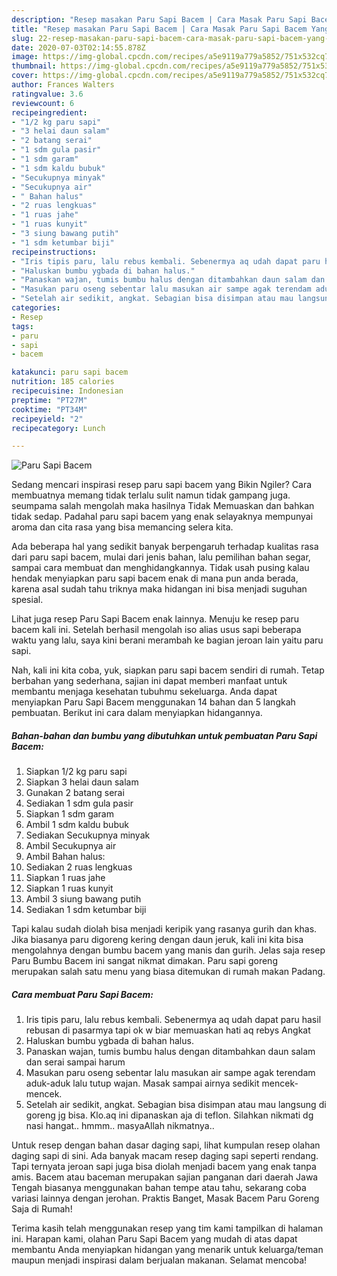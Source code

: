 ```yaml
---
description: "Resep masakan Paru Sapi Bacem | Cara Masak Paru Sapi Bacem Yang Lezat"
title: "Resep masakan Paru Sapi Bacem | Cara Masak Paru Sapi Bacem Yang Lezat"
slug: 22-resep-masakan-paru-sapi-bacem-cara-masak-paru-sapi-bacem-yang-lezat
date: 2020-07-03T02:14:55.878Z
image: https://img-global.cpcdn.com/recipes/a5e9119a779a5852/751x532cq70/paru-sapi-bacem-foto-resep-utama.jpg
thumbnail: https://img-global.cpcdn.com/recipes/a5e9119a779a5852/751x532cq70/paru-sapi-bacem-foto-resep-utama.jpg
cover: https://img-global.cpcdn.com/recipes/a5e9119a779a5852/751x532cq70/paru-sapi-bacem-foto-resep-utama.jpg
author: Frances Walters
ratingvalue: 3.6
reviewcount: 6
recipeingredient:
- "1/2 kg paru sapi"
- "3 helai daun salam"
- "2 batang serai"
- "1 sdm gula pasir"
- "1 sdm garam"
- "1 sdm kaldu bubuk"
- "Secukupnya minyak"
- "Secukupnya air"
- " Bahan halus"
- "2 ruas lengkuas"
- "1 ruas jahe"
- "1 ruas kunyit"
- "3 siung bawang putih"
- "1 sdm ketumbar biji"
recipeinstructions:
- "Iris tipis paru, lalu rebus kembali. Sebenermya aq udah dapat paru hasil rebusan di pasarmya tapi ok w biar memuaskan hati aq rebys Angkat"
- "Haluskan bumbu ygbada di bahan halus."
- "Panaskan wajan, tumis bumbu halus dengan ditambahkan daun salam dan serai sampai harum"
- "Masukan paru oseng sebentar lalu masukan air sampe agak terendam aduk-aduk lalu tutup wajan. Masak sampai airnya sedikit mencek-mencek."
- "Setelah air sedikit, angkat. Sebagian bisa disimpan atau mau langsung di goreng jg bisa. Klo.aq ini dipanaskan aja di teflon. Silahkan nikmati dg nasi hangat.. hmmm.. masyaAllah nikmatnya.."
categories:
- Resep
tags:
- paru
- sapi
- bacem

katakunci: paru sapi bacem 
nutrition: 185 calories
recipecuisine: Indonesian
preptime: "PT27M"
cooktime: "PT34M"
recipeyield: "2"
recipecategory: Lunch

---
```



![Paru Sapi Bacem](https://img-global.cpcdn.com/recipes/a5e9119a779a5852/751x532cq70/paru-sapi-bacem-foto-resep-utama.jpg)

Sedang mencari inspirasi resep paru sapi bacem yang Bikin Ngiler? Cara membuatnya memang tidak terlalu sulit namun tidak gampang juga. seumpama salah mengolah maka hasilnya Tidak Memuaskan dan bahkan tidak sedap. Padahal paru sapi bacem yang enak selayaknya mempunyai aroma dan cita rasa yang bisa memancing selera kita.

Ada beberapa hal yang sedikit banyak berpengaruh terhadap kualitas rasa dari paru sapi bacem, mulai dari jenis bahan, lalu pemilihan bahan segar, sampai cara membuat dan menghidangkannya. Tidak usah pusing kalau hendak menyiapkan paru sapi bacem enak di mana pun anda berada, karena asal sudah tahu triknya maka hidangan ini bisa menjadi suguhan spesial.

Lihat juga resep Paru Sapi Bacem enak lainnya. Menuju ke resep paru bacem kali ini. Setelah berhasil mengolah iso alias usus sapi beberapa waktu yang lalu, saya kini berani merambah ke bagian jeroan lain yaitu paru sapi.


Nah, kali ini kita coba, yuk, siapkan paru sapi bacem sendiri di rumah. Tetap berbahan yang sederhana, sajian ini dapat memberi manfaat untuk membantu menjaga kesehatan tubuhmu sekeluarga. Anda dapat menyiapkan Paru Sapi Bacem menggunakan 14 bahan dan 5 langkah pembuatan. Berikut ini cara dalam menyiapkan hidangannya.

<!--inarticleads1-->

##### Bahan-bahan dan bumbu yang dibutuhkan untuk pembuatan Paru Sapi Bacem:

1. Siapkan 1/2 kg paru sapi
1. Siapkan 3 helai daun salam
1. Gunakan 2 batang serai
1. Sediakan 1 sdm gula pasir
1. Siapkan 1 sdm garam
1. Ambil 1 sdm kaldu bubuk
1. Sediakan Secukupnya minyak
1. Ambil Secukupnya air
1. Ambil  Bahan halus:
1. Sediakan 2 ruas lengkuas
1. Siapkan 1 ruas jahe
1. Siapkan 1 ruas kunyit
1. Ambil 3 siung bawang putih
1. Sediakan 1 sdm ketumbar biji


Tapi kalau sudah diolah bisa menjadi keripik yang rasanya gurih dan khas. Jika biasanya paru digoreng kering dengan daun jeruk, kali ini kita bisa mengolahnya dengan bumbu bacem yang manis dan gurih. Jelas saja resep Paru Bumbu Bacem ini sangat nikmat dimakan. Paru sapi goreng merupakan salah satu menu yang biasa ditemukan di rumah makan Padang. 

<!--inarticleads2-->

##### Cara membuat Paru Sapi Bacem:

1. Iris tipis paru, lalu rebus kembali. Sebenermya aq udah dapat paru hasil rebusan di pasarmya tapi ok w biar memuaskan hati aq rebys Angkat
1. Haluskan bumbu ygbada di bahan halus.
1. Panaskan wajan, tumis bumbu halus dengan ditambahkan daun salam dan serai sampai harum
1. Masukan paru oseng sebentar lalu masukan air sampe agak terendam aduk-aduk lalu tutup wajan. Masak sampai airnya sedikit mencek-mencek.
1. Setelah air sedikit, angkat. Sebagian bisa disimpan atau mau langsung di goreng jg bisa. Klo.aq ini dipanaskan aja di teflon. Silahkan nikmati dg nasi hangat.. hmmm.. masyaAllah nikmatnya..


Untuk resep dengan bahan dasar daging sapi, lihat kumpulan resep olahan daging sapi di sini. Ada banyak macam resep daging sapi seperti rendang. Tapi ternyata jeroan sapi juga bisa diolah menjadi bacem yang enak tanpa amis. Bacem atau baceman merupakan sajian panganan dari daerah Jawa Tengah biasanya menggunakan bahan tempe atau tahu, sekarang coba variasi lainnya dengan jerohan. Praktis Banget, Masak Bacem Paru Goreng Saja di Rumah! 

Terima kasih telah menggunakan resep yang tim kami tampilkan di halaman ini. Harapan kami, olahan Paru Sapi Bacem yang mudah di atas dapat membantu Anda menyiapkan hidangan yang menarik untuk keluarga/teman maupun menjadi inspirasi dalam berjualan makanan. Selamat mencoba!
